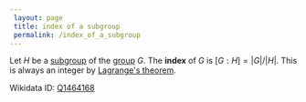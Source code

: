 ```yaml
---
 layout: page
 title: index of a subgroup
 permalink: /index_of_a_subgroup
---
```

Let $H$ be a [subgroup](https://defsmath.github.io/DefsMath/subgroup) of the [group](https://defsmath.github.io/DefsMath/group) $G$. The **index** of $G$ is $[G:H] = |G|/|H|$. This is always an integer by [Lagrange's theorem](https://defsmath.github.io/DefsMath/Lagrange's_theorem).

Wikidata ID: [Q1464168](https://www.wikidata.org/wiki/Q1464168)